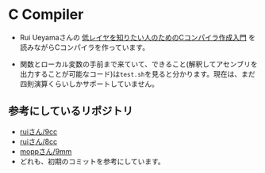 # **C Compiler**

- Rui Ueyamaさんの [低レイヤを知りたい人のためのCコンパイラ作成入門](https://www.sigbus.info/compilerbook) を読みながらCコンパイラを作っています。

- 関数とローカル変数の手前まで来ていて、できること(解釈してアセンブリを出力することが可能なコード)は`test.sh`を見ると分かります。現在は、まだ四則演算くらいしかサポートしていません。

## 参考にしているリポジトリ
- [ruiさん/9cc](https://github.com/rui314/9cc)
- [ruiさん/8cc](https://github.com/rui314/8cc)
- [moppさん/9mm](https://github.com/mopp/9mm)
- どれも、初期のコミットを参考にしています。